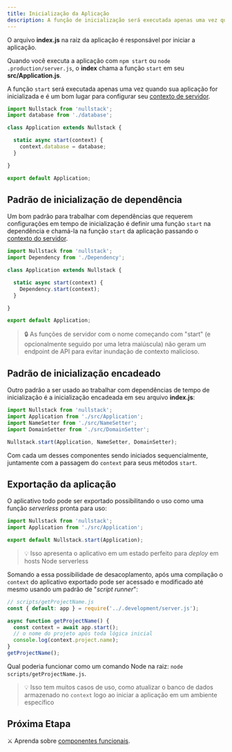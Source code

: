 ```yaml
---
title: Inicialização da Aplicação
description: A função de inicialização será executada apenas uma vez quando sua aplicação for inicializada e é um bom lugar para configurar o contexto do seu servidor
---
```


O arquivo **index.js** na raiz da aplicação é responsável por iniciar a aplicação.

Quando você executa a aplicação com `npm start` ou `node .production/server.js`, o **index** chama a função `start` em seu **src/Application.js**.

A função `start` será executada apenas uma vez quando sua aplicação for inicializada e é um bom lugar para configurar seu [contexto de servidor](/pt-br/contexto).

```jsx
import Nullstack from 'nullstack';
import database from './database';

class Application extends Nullstack {

  static async start(context) {
    context.database = database;
  }

}

export default Application;
```

## Padrão de inicialização de dependência

Um bom padrão para trabalhar com dependências que requerem configurações em tempo de inicialização é definir uma função `start` na dependência e chamá-la na função `start` da aplicação passando o [contexto do servidor](/pt-br/contexto).

```jsx
import Nullstack from 'nullstack';
import Dependency from './Dependency';

class Application extends Nullstack {

  static async start(context) {
    Dependency.start(context);
  }

}

export default Application;
```

> 🔒 As funções de servidor com o nome começando com "start" (e opcionalmente seguido por uma letra maiúscula) não geram um endpoint de API para evitar inundação de contexto malicioso.

## Padrão de inicialização encadeado

Outro padrão a ser usado ao trabalhar com dependências de tempo de inicialização é a inicialização encadeada em seu arquivo **index.js**:

```jsx
import Nullstack from 'nullstack';
import Application from './src/Application';
import NameSetter from './src/NameSetter';
import DomainSetter from './src/DomainSetter';

Nullstack.start(Application, NameSetter, DomainSetter);
```

Com cada um desses componentes sendo iniciados sequencialmente, juntamente com a passagem do `context` para seus métodos `start`.

## Exportação da aplicação

O aplicativo todo pode ser exportado possibilitando o uso como uma função *serverless* pronta para uso:

```jsx
import Nullstack from 'nullstack';
import Application from './src/Application';

export default Nullstack.start(Application);
```

> 💡 Isso apresenta o aplicativo em um estado perfeito para *deploy* em hosts Node serverless

Somando a essa possibilidade de desacoplamento, após uma compilação o `context` do aplicativo exportado pode ser acessado e modificado até mesmo usando um padrão de "*script runner*":

```js
// scripts/getProjectName.js
const { default: app } = require('../.development/server.js');

async function getProjectName() {
  const context = await app.start();
  // o nome do projeto após toda lógica inicial
  console.log(context.project.name);
}
getProjectName();
```

Qual poderia funcionar como um comando Node na raiz: `node scripts/getProjectName.js`.

> 💡 Isso tem muitos casos de uso, como atualizar o banco de dados armazenado no `context` logo ao iniciar a aplicação em um ambiente específico

## Próxima Etapa

⚔ Aprenda sobre [componentes funcionais](/pt-br/componentes-funcionais).